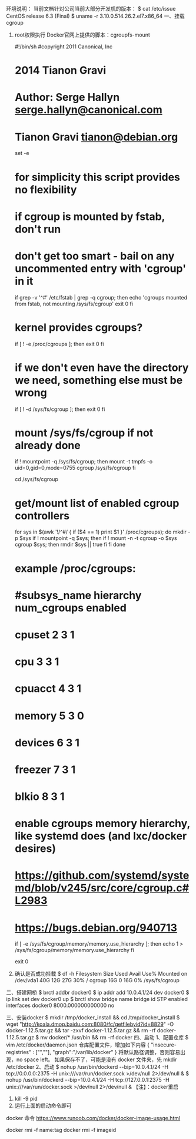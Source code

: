 环境说明：
当前文档针对公司当前大部分开发机的版本：
$ cat /etc/issue
CentOS release 6.3 (Final)
$ uname -r
3.10.0.514.26.2.el7.x86_64
一、挂载 cgroup
1. root权限执行 Docker官网上提供的脚本：cgroupfs-mount

    #!/bin/sh
    #copyright 2011 Canonical, Inc
    #           2014 Tianon Gravi
    # Author: Serge Hallyn <serge.hallyn@canonical.com>
    #         Tianon Gravi <tianon@debian.org>
    set -e

    # for simplicity this script provides no flexibility

    # if cgroup is mounted by fstab, don't run
    # don't get too smart - bail on any uncommented entry with 'cgroup' in it
    if grep -v '^#' /etc/fstab | grep -q cgroup; then
            echo 'cgroups mounted from fstab, not mounting /sys/fs/cgroup'
            exit 0
    fi

    # kernel provides cgroups?
    if [ ! -e /proc/cgroups ]; then
            exit 0
    fi

    # if we don't even have the directory we need, something else must be wrong
    if [ ! -d /sys/fs/cgroup ]; then
            exit 0
    fi

    # mount /sys/fs/cgroup if not already done
    if ! mountpoint -q /sys/fs/cgroup; then
            mount -t tmpfs -o uid=0,gid=0,mode=0755 cgroup /sys/fs/cgroup
    fi

    cd /sys/fs/cgroup

    # get/mount list of enabled cgroup controllers
    for sys in $(awk '!/^#/ { if ($4 == 1) print $1 }' /proc/cgroups); do
            mkdir -p $sys
            if ! mountpoint -q $sys; then
                    if ! mount -n -t cgroup -o $sys cgroup $sys; then
                            rmdir $sys || true
                    fi
            fi
    done


    # example /proc/cgroups:
    #  #subsys_name hierarchy       num_cgroups     enabled
    #  cpuset       2       3       1
    #  cpu  3       3       1
    #  cpuacct      4       3       1
    #  memory       5       3       0
    #  devices      6       3       1
    #  freezer      7       3       1
    #  blkio        8       3       1

    # enable cgroups memory hierarchy, like systemd does (and lxc/docker desires)
    # https://github.com/systemd/systemd/blob/v245/src/core/cgroup.c#L2983
    # https://bugs.debian.org/940713
    if [ -e /sys/fs/cgroup/memory/memory.use_hierarchy ]; then
            echo 1 > /sys/fs/cgroup/memory/memory.use_hierarchy
    fi

    exit 0

2. 确认是否成功挂载
$ df -h
Filesystem Size Used Avail Use% Mounted on
/dev/vda1 40G 12G 27G 30% /
cgroup 16G 0 16G 0% /sys/fs/cgroup

二、搭建网桥
$ brctl addbr docker0
$ ip addr add 10.0.4.1/24 dev docker0
$ ip link set dev docker0 up
$ brctl show
bridge name bridge id STP enabled interfaces
docker0 8000.000000000000 no


三、安装docker
$ mkdir /tmp/docker_install && cd /tmp/docker_install
$ wget "http://koala.dmop.baidu.com:8080/fc/getfilebyid?id=8829" -O docker-1.12.5.tar.gz && tar -zxvf docker-1.12.5.tar.gz && rm -rf docker-1.12.5.tar.gz
$ mv docker/* /usr/bin && rm -rf docker
四、启动
1、配置仓库
$ vim /etc/docker/daemon.json
仓库配置文件，增加如下内容
{
  "insecure-registries" : ["",""],
  "graph":"/var/lib/docker"
}
将默认路径调整，否则容易出现，no space left。
如果保存不了，可能是没有 docker 文件夹，先 mkdir /etc/docker
2、启动
$ nohup /usr/bin/dockerd --bip=10.0.4.1/24 -H tcp://0.0.0.0:2375 -H unix:///var/run/docker.sock >/dev/null 2>/dev/null &
$ nohup /usr/bin/dockerd --bip=10.0.4.1/24 -H tcp://127.0.0.1:2375 -H unix:///var/run/docker.sock >/dev/null 2>/dev/null &
【注】：docker重启
1. kill -9 pid
2. 运行上面的启动命令即可










docker 命令
https://www.runoob.com/docker/docker-image-usage.html

docker rmi -f name:tag
docker rmi -f imageid



